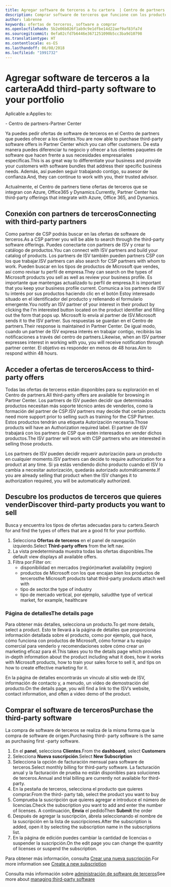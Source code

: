 ```yaml
---
title: Agregar software de terceros a tu cartera  | Centro de partners
description: Comprar software de terceros que funcione con los productos de Microsoft
author: labrenne
keywords: ofertas de terceros, software a comprar
ms.openlocfilehash: 5b2e06b026f1ab9c9e1dfbe14d22aef9af83fa7d
ms.sourcegitcommit: 0efa02cfd7b6446e3671251090b5cc3ba9d10798
ms.translationtype: HT
ms.contentlocale: es-ES
ms.lasthandoff: 06/08/2018
ms.locfileid: "1991732"
---
```

# <a name="add-third-party-software-to-your-portfolio"></a><span data-ttu-id="f10c9-104">Agregar software de terceros a la cartera</span><span class="sxs-lookup"><span data-stu-id="f10c9-104">Add third-party software to your portfolio</span></span>

<span data-ttu-id="f10c9-105">Aplicable a:</span><span class="sxs-lookup"><span data-stu-id="f10c9-105">Applies to:</span></span>

<span data-ttu-id="f10c9-106">- Centro de partners</span><span class="sxs-lookup"><span data-stu-id="f10c9-106">-Partner Center</span></span>

<span data-ttu-id="f10c9-107">Ya puedes pedir ofertas de software de terceros en el Centro de partners que puedes ofrecer a los clientes.</span><span class="sxs-lookup"><span data-stu-id="f10c9-107">You are now able to purchase third-party software offers in Partner Center which you can offer customers.</span></span> <span data-ttu-id="f10c9-108">De esta manera puedes diferenciar tu negocio y ofrecer a tus clientes paquetes de software que hacen frente a sus necesidades empresariales específicas.</span><span class="sxs-lookup"><span data-stu-id="f10c9-108">This is as great way to differentiate your business and provide your customers with software bundles that address their specific business needs.</span></span> <span data-ttu-id="f10c9-109">Además, así pueden seguir trabajando contigo, su asesor de confianza.</span><span class="sxs-lookup"><span data-stu-id="f10c9-109">And, they can continue to work with you, their trusted advisor.</span></span>

<span data-ttu-id="f10c9-110">Actualmente, el Centro de partners tiene ofertas de terceros que se integran con Azure, Office365 y Dynamics.</span><span class="sxs-lookup"><span data-stu-id="f10c9-110">Currently, Partner Center has third-party offerings that integrate with Azure, Office 365, and Dynamics.</span></span> 

## <a name="connecting-with-third-party-partners"></a><span data-ttu-id="f10c9-111">Conexión con partners de terceros</span><span class="sxs-lookup"><span data-stu-id="f10c9-111">Connecting with third-party partners</span></span>
 
<span data-ttu-id="f10c9-112">Como partner de CSP podrás buscar en las ofertas de software de terceros.</span><span class="sxs-lookup"><span data-stu-id="f10c9-112">As a CSP partner you will be able to search through the third-party software offerings.</span></span> <span data-ttu-id="f10c9-113">Puedes conectarte con partners de ISV y crear tu catálogo de productos.</span><span class="sxs-lookup"><span data-stu-id="f10c9-113">You can connect with ISV partners and build your catalog of products.</span></span> <span data-ttu-id="f10c9-114">Los partners de ISV también pueden partners CSP con los que trabajar.</span><span class="sxs-lookup"><span data-stu-id="f10c9-114">ISV partners can also search for CSP partners with whom to work.</span></span> <span data-ttu-id="f10c9-115">Pueden buscar en los tipos de productos de Microsoft que vendes, así como revisar tu perfil de empresa.</span><span class="sxs-lookup"><span data-stu-id="f10c9-115">They can search on the types of Microsoft products you sell as well as review your business profile.</span></span> <span data-ttu-id="f10c9-116">Es importante que mantengas actualizado tu perfil de empresa.</span><span class="sxs-lookup"><span data-stu-id="f10c9-116">It is important that you keep your business profile current.</span></span> <span data-ttu-id="f10c9-117">Comunica a los partners de ISV tu interés por sus productos haciendo clic en el botón Estoy interesado situado en el identificador del producto y rellenando el formulario emergente.</span><span class="sxs-lookup"><span data-stu-id="f10c9-117">You notify an ISV partner of your interest in their product by clicking the I’m interested button located on the product identifier and filling out the form that pops up.</span></span> <span data-ttu-id="f10c9-118">Microsoft lo envía al partner de ISV.</span><span class="sxs-lookup"><span data-stu-id="f10c9-118">Microsoft sends it to the ISV partner.</span></span> <span data-ttu-id="f10c9-119">Sus respuestas se guardan en el Centro de partners.</span><span class="sxs-lookup"><span data-stu-id="f10c9-119">Their response is maintained in Partner Center.</span></span> <span data-ttu-id="f10c9-120">De igual modo, cuando un partner de ISV expresa interés en trabajar contigo, recibirás las notificaciones a través del centro de partners.</span><span class="sxs-lookup"><span data-stu-id="f10c9-120">Likewise, when an ISV partner expresses interest in working with you, you will receive notification through partner center.</span></span> <span data-ttu-id="f10c9-121">El objetivo es responder en menos de 48 horas.</span><span class="sxs-lookup"><span data-stu-id="f10c9-121">Aim to respond within 48 hours.</span></span>

## <a name="access-to-third-party-offers"></a><span data-ttu-id="f10c9-122">Acceder a ofertas de terceros</span><span class="sxs-lookup"><span data-stu-id="f10c9-122">Access to third-party offers</span></span>

<span data-ttu-id="f10c9-123">Todas las ofertas de terceros están disponibles para su exploración en el Centro de partners.</span><span class="sxs-lookup"><span data-stu-id="f10c9-123">All third-party offers are available for browsing in Partner Center.</span></span> <span data-ttu-id="f10c9-124">Los partners de ISV pueden decidir que determinados productos necesitan más soporte técnico antes de venderlos, como la formación del partner de CSP.</span><span class="sxs-lookup"><span data-stu-id="f10c9-124">ISV partners may decide that certain products need more support prior to selling such as training for the CSP Partner.</span></span> <span data-ttu-id="f10c9-125">Estos productos tendrán una etiqueta Autorización necesaria.</span><span class="sxs-lookup"><span data-stu-id="f10c9-125">Those products will have an Authorization required label.</span></span> <span data-ttu-id="f10c9-126">El partner de ISV trabajará con los partners de CSP que estén interesados en vender dichos productos.</span><span class="sxs-lookup"><span data-stu-id="f10c9-126">The ISV partner will work with CSP partners who are interested in selling those products.</span></span> 

<span data-ttu-id="f10c9-127">Los partners de ISV pueden decidir requerir autorización para un producto en cualquier momento.</span><span class="sxs-lookup"><span data-stu-id="f10c9-127">ISV partners can decide to require authorization for a product at any time.</span></span> <span data-ttu-id="f10c9-128">Si ya estás vendiendo dicho producto cuando el ISV lo cambia a necesitar autorización, quedarás autorizado automáticamente.</span><span class="sxs-lookup"><span data-stu-id="f10c9-128">If you are already selling that product when the ISV changes it to authorization required, you will be automatically authorized.</span></span>

## <a name="discover-third-party-products-you-want-to-sell"></a><span data-ttu-id="f10c9-129">Descubre los productos de terceros que quieres vender</span><span class="sxs-lookup"><span data-stu-id="f10c9-129">Discover third-party products you want to sell</span></span>

<span data-ttu-id="f10c9-130">Busca y encuentra los tipos de ofertas adecuadas para tu cartera.</span><span class="sxs-lookup"><span data-stu-id="f10c9-130">Search for and find the types of offers that are a good fit for your portfolio.</span></span> 

1. <span data-ttu-id="f10c9-131">Selecciona **Ofertas de terceros** en el panel de navegación izquierdo.</span><span class="sxs-lookup"><span data-stu-id="f10c9-131">Select **Third-party offers** from the left nav.</span></span>
2. <span data-ttu-id="f10c9-132">La vista predeterminada muestra todas las ofertas disponibles.</span><span class="sxs-lookup"><span data-stu-id="f10c9-132">The default view displays all available offers.</span></span>
3. <span data-ttu-id="f10c9-133">Filtra por:</span><span class="sxs-lookup"><span data-stu-id="f10c9-133">Filter on:</span></span>
    - <span data-ttu-id="f10c9-134">disponibilidad en mercados (región)</span><span class="sxs-lookup"><span data-stu-id="f10c9-134">market availability (region)</span></span>
    - <span data-ttu-id="f10c9-135">productos de Microsoft con los que encajan bien los productos de terceros</span><span class="sxs-lookup"><span data-stu-id="f10c9-135">the Microsoft products tahat third-party products attach well with</span></span>
    - <span data-ttu-id="f10c9-136">tipo de sector.</span><span class="sxs-lookup"><span data-stu-id="f10c9-136">the type of industry</span></span>
    - <span data-ttu-id="f10c9-137">tipo de mercado vertical, por ejemplo, salud</span><span class="sxs-lookup"><span data-stu-id="f10c9-137">the type of vertical market, for example, healthcare</span></span>

### <a name="the-details-page"></a><span data-ttu-id="f10c9-138">Página de detalles</span><span class="sxs-lookup"><span data-stu-id="f10c9-138">The details page</span></span>

<span data-ttu-id="f10c9-139">Para obtener más detalles, selecciona un producto.</span><span class="sxs-lookup"><span data-stu-id="f10c9-139">To get more details, select a product.</span></span> <span data-ttu-id="f10c9-140">Esto te llevará a la página de detalles que proporciona información detallada sobre el producto, como por ejemplo, qué hace, cómo funciona con productos de Microsoft, cómo formar a tu equipo comercial para venderlo y recomendaciones sobre cómo crear un marketing eficaz para él.</span><span class="sxs-lookup"><span data-stu-id="f10c9-140">This takes you to the details page which provides in-depth information about the product including what it does, how it works with Microsoft products, how to train your sales force to sell it, and tips on how to create effective marketing for it.</span></span>

<span data-ttu-id="f10c9-141">En la página de detalles encontrarás un vínculo al sitio web de ISV, información de contacto y, a menudo, un vídeo de demostración del producto.</span><span class="sxs-lookup"><span data-stu-id="f10c9-141">On the details page, you will find a link to the ISV’s website, contact information, and often a video demo of the product.</span></span> 

## <a name="purchase-the-third-party-software"></a><span data-ttu-id="f10c9-142">Comprar el software de terceros</span><span class="sxs-lookup"><span data-stu-id="f10c9-142">Purchase the third-party software</span></span>

<span data-ttu-id="f10c9-143">La compra de software de terceros se realiza de la misma forma que la compra de software de origen.</span><span class="sxs-lookup"><span data-stu-id="f10c9-143">Purchasing third- party software is the same as purchasing first -party software.</span></span> 

1. <span data-ttu-id="f10c9-144">En el **panel**, selecciona **Clientes**.</span><span class="sxs-lookup"><span data-stu-id="f10c9-144">From the **dashboard**, select **Customers**</span></span>
2. <span data-ttu-id="f10c9-145">Selecciona **Nueva suscripción**.</span><span class="sxs-lookup"><span data-stu-id="f10c9-145">Select **New Subscription**</span></span>
3. <span data-ttu-id="f10c9-146">Selecciona la opción de facturación mensual para software de terceros.</span><span class="sxs-lookup"><span data-stu-id="f10c9-146">Select monthly billing for third-party software.</span></span> <span data-ttu-id="f10c9-147">La facturación anual y la facturación de prueba no están disponibles para soluciones de terceros.</span><span class="sxs-lookup"><span data-stu-id="f10c9-147">Annual and trial billing are currently not available for third-party.</span></span>
4. <span data-ttu-id="f10c9-148">En la pestaña de terceros, selecciona el producto que quieres comprar.</span><span class="sxs-lookup"><span data-stu-id="f10c9-148">From the third- party tab, select the product you want to buy</span></span>
5. <span data-ttu-id="f10c9-149">Comprueba la suscripción que quieres agregar e introduce el número de licencias.</span><span class="sxs-lookup"><span data-stu-id="f10c9-149">Check the subscription you want to add and enter the number of licenses.</span></span> <span data-ttu-id="f10c9-150">A continuación, **Envía** el pedido</span><span class="sxs-lookup"><span data-stu-id="f10c9-150">Then **Submit** the order</span></span>
6. <span data-ttu-id="f10c9-151">Después de agregar la suscripción, ábrela seleccionando el nombre de la suscripción en la lista de suscripciones.</span><span class="sxs-lookup"><span data-stu-id="f10c9-151">After the subscription is added, open it by selecting the subscription name in the subscriptions list.</span></span>
7. <span data-ttu-id="f10c9-152">En la página de edición puedes cambiar la cantidad de licencias o suspender la suscripción.</span><span class="sxs-lookup"><span data-stu-id="f10c9-152">On the edit page you can change the quantity of licenses or suspend the subscription.</span></span>

<span data-ttu-id="f10c9-153">Para obtener más información, consulta [Crear una nueva suscripción](create-a-new-subscription.md).</span><span class="sxs-lookup"><span data-stu-id="f10c9-153">For more information see [Create a new subscription](create-a-new-subscription.md)</span></span>

<span data-ttu-id="f10c9-154">Consulta más información sobre [administración de software de terceros](third-party-help.md)</span><span class="sxs-lookup"><span data-stu-id="f10c9-154">See more about [managing third-party software](third-party-help.md)</span></span>  